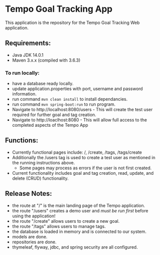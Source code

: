 # Tempo Goal Tracking App
This application is the repository for the Tempo Goal Tracking Web application.

## Requirements:
 - Java JDK 14.0.1
 - Maven 3.x.x (compiled with 3.6.3)

### To run locally:
 - have a database ready locally.
 - update application.properties with port, username and password information.
 - run command `mvn clean install` to install dependancies.
 - run command `mvn spring-boot:run` to run program.
 - Navigate to http://localhost:8080/users - This will create the test user required for further goal and tag creation.
 - Navigate to http://loaclhost:8080 - This will allow full access to the completed aspects of the Tempo App
 
## Functions:
 - Currently functional pages include: /, /create, /tags, /tags/create
 - Additionally the /users tag is used to create a test user as mentioned in the running instructions above.
   - Some pages may process as errors if the user is not first created.
 - Current functionality includes goal and tag creation, read, update, and delete (CRUD) functionality.

## Release Notes:
 - the route at "/" is the main landing page of the Tempo application.
 - the route "/users" creates a demo user and *must be run first* before using the application!
 - the route "/create" allows users to create a new goal.
 - the route "/tags" allows users to manage tags.
 - the database is loaded in memory and is connected to our system.
 - models are done.
 - repositories are done.
 - thymeleaf, flyway, jdbc, and spring security are all configured.
